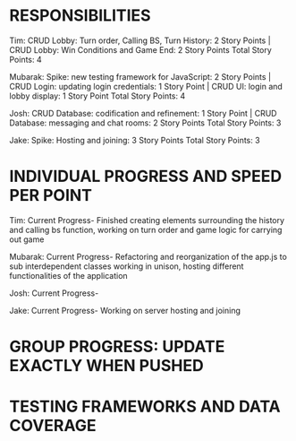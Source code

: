 # RESPONSIBILITIES

Tim: CRUD Lobby: Turn order, Calling BS, Turn History: 2 Story Points | CRUD Lobby: Win Conditions and Game End: 2 Story Points
Total Story Points: 4

Mubarak: Spike: new testing framework for JavaScript: 2 Story Points | CRUD Login: updating login credentials: 1 Story Point | CRUD UI: login and lobby display: 1 Story Point
Total Story Points: 4

Josh: CRUD Database: codification and refinement: 1 Story Point | CRUD Database: messaging and chat rooms: 2 Story Points
Total Story Points: 3

Jake: Spike: Hosting and joining: 3 Story Points
Total Story Points: 3

# INDIVIDUAL PROGRESS AND SPEED PER POINT

Tim: Current Progress- Finished creating elements surrounding the history and calling bs function, working on turn order and game logic for carrying out game

Mubarak: Current Progress- Refactoring and reorganization of the app.js to sub interdependent classes working in unison, hosting different functionalities of the application

Josh: Current Progress-

Jake: Current Progress- Working on server hosting and joining


# GROUP PROGRESS: UPDATE EXACTLY WHEN PUSHED



# TESTING FRAMEWORKS AND DATA COVERAGE
